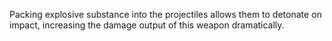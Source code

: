 Packing explosive substance into the projectiles allows them to detonate on impact, increasing the damage output of this weapon dramatically.
